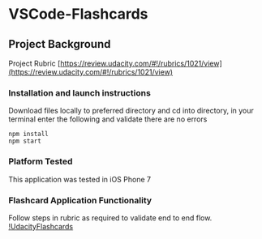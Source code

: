# VSCode-Flashcards

## Project Background

Project Rubric [https://review.udacity.com/#!/rubrics/1021/view](https://review.udacity.com/#!/rubrics/1021/view)


### Installation and launch instructions

Download files locally to preferred directory and cd into directory, in your terminal enter the following and validate there are no errors

```
npm install
npm start
```

### Platform Tested

This application was tested in iOS Phone 7

### Flashcard Application Functionality

Follow steps in rubric as required to validate end to end flow.
[!UdacityFlashcards](https://github.com/lmidy/VSCode-Flashcards/blob/V1/UdacityFlashcards)

